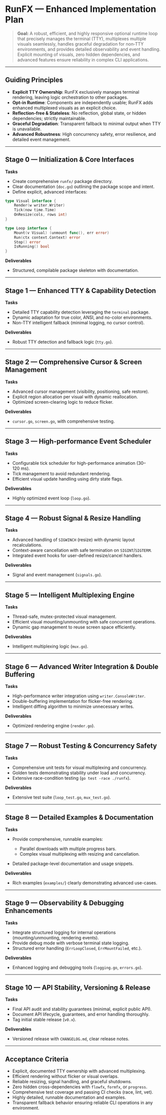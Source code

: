 # RunFX — Enhanced Implementation Plan

> **Goal:** A robust, efficient, and highly responsive optional runtime loop that precisely manages the terminal (TTY), multiplexes multiple visuals seamlessly, handles graceful degradation for non‑TTY environments, and provides detailed observability and event handling. Explicit mounting of visuals, zero hidden dependencies, and advanced features ensure reliability in complex CLI applications.

---

## Guiding Principles

- **Explicit TTY Ownership**: RunFX exclusively manages terminal rendering, leaving logic orchestration to other packages.
- **Opt-in Runtime**: Components are independently usable; RunFX adds enhanced multiplexed visuals as an explicit choice.
- **Reflection-free & Stateless**: No reflection, global state, or hidden dependencies; strictly maintainable.
- **Graceful Degradation**: Transparent fallback to minimal output when TTY is unavailable.
- **Advanced Robustness**: High concurrency safety, error resilience, and detailed event management.

---

## Stage 0 — Initialization & Core Interfaces

**Tasks**

- Create comprehensive `runfx/` package directory.
- Clear documentation (`doc.go`) outlining the package scope and intent.
- Define explicit, advanced interfaces:

```go
type Visual interface {
    Render(w writer.Writer)
    Tick(now time.Time)
    OnResize(cols, rows int)
}

type Loop interface {
    Mount(v Visual) (unmount func(), err error)
    Run(ctx context.Context) error
    Stop() error
    IsRunning() bool
}
```

**Deliverables**

- Structured, compilable package skeleton with documentation.

---

## Stage 1 — Enhanced TTY & Capability Detection

**Tasks**

- Detailed TTY capability detection leveraging the `terminal` package.
- Dynamic adaptation for true color, ANSI, and no-color environments.
- Non-TTY intelligent fallback (minimal logging, no cursor control).

**Deliverables**

- Robust TTY detection and fallback logic (`tty.go`).

---

## Stage 2 — Comprehensive Cursor & Screen Management

**Tasks**

- Advanced cursor management (visibility, positioning, safe restore).
- Explicit region allocation per visual with dynamic reallocation.
- Optimized screen-clearing logic to reduce flicker.

**Deliverables**

- `cursor.go`, `screen.go`, with comprehensive testing.

---

## Stage 3 — High-performance Event Scheduler

**Tasks**

- Configurable tick scheduler for high-performance animation (30–120 ms).
- Tick management to avoid redundant rendering.
- Efficient visual update handling using dirty state flags.

**Deliverables**

- Highly optimized event loop (`loop.go`).

---

## Stage 4 — Robust Signal & Resize Handling

**Tasks**

- Advanced handling of `SIGWINCH` (resize) with dynamic layout recalculations.
- Context-aware cancellation with safe termination on `SIGINT`/`SIGTERM`.
- Integrated event hooks for user-defined resize/cancel handlers.

**Deliverables**

- Signal and event management (`signals.go`).

---

## Stage 5 — Intelligent Multiplexing Engine

**Tasks**

- Thread-safe, mutex-protected visual management.
- Efficient visual mounting/unmounting with safe concurrent operations.
- Dynamic gap management to reuse screen space efficiently.

**Deliverables**

- Intelligent multiplexing logic (`mux.go`).

---

## Stage 6 — Advanced Writer Integration & Double Buffering

**Tasks**

- High-performance writer integration using `writer.ConsoleWriter`.
- Double-buffering implementation for flicker-free rendering.
- Intelligent diffing algorithm to minimize unnecessary writes.

**Deliverables**

- Optimized rendering engine (`render.go`).

---

## Stage 7 — Robust Testing & Concurrency Safety

**Tasks**

- Comprehensive unit tests for visual multiplexing and concurrency.
- Golden tests demonstrating stability under load and concurrency.
- Extensive race-condition testing (`go test -race ./runfx`).

**Deliverables**

- Extensive test suite (`loop_test.go`, `mux_test.go`).

---

## Stage 8 — Detailed Examples & Documentation

**Tasks**

- Provide comprehensive, runnable examples:

  - Parallel downloads with multiple progress bars.
  - Complex visual multiplexing with resizing and cancellation.

- Detailed package-level documentation and usage snippets.

**Deliverables**

- Rich examples (`examples/`) clearly demonstrating advanced use-cases.

---

## Stage 9 — Observability & Debugging Enhancements

**Tasks**

- Integrate structured logging for internal operations (mounting/unmounting, rendering events).
- Provide debug mode with verbose terminal state logging.
- Structured error handling (`ErrLoopClosed`, `ErrMountFailed`, etc.).

**Deliverables**

- Enhanced logging and debugging tools (`logging.go`, `errors.go`).

---

## Stage 10 — API Stability, Versioning & Release

**Tasks**

- Final API audit and stability guarantees (minimal, explicit public API).
- Document API lifecycle, guarantees, and error handling thoroughly.
- Tag initial stable release (`v0.x`).

**Deliverables**

- Versioned release with `CHANGELOG.md`, clear release notes.

---

## Acceptance Criteria

- Explicit, documented TTY ownership with advanced multiplexing.
- Efficient rendering without flicker or visual overlaps.
- Reliable resizing, signal handling, and graceful shutdowns.
- Zero hidden cross-dependencies with `flowfx`, `formfx`, or `progress`.
- Comprehensive test coverage and passing CI checks (race, lint, vet).
- Highly detailed, runnable documentation and examples.
- Transparent fallback behavior ensuring reliable CLI operations in any environment.
